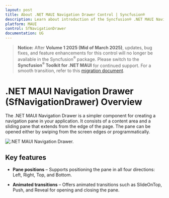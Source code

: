```yaml
---
layout: post
title: About .NET MAUI Navigation Drawer Control | Syncfusion®
description: Learn about introduction of the Syncfusion® .NET MAUI Navigation Drawer (SfNavigationDrawer) control, its elements, and more.
platform: MAUI
control: SfNavigationDrawer
documentation: UG
---
```


>**Notice:** After **Volume 1 2025 (Mid of March 2025)**, updates, bug fixes, and feature enhancements for this control will no longer be available in the Syncfusion<sup>®</sup> package. Please switch to the **Syncfusion<sup>®</sup> Toolkit for .NET MAUI** for continued support. For a smooth transition, refer to this [migration document](https://help.syncfusion.com/maui-toolkit/migration).

# .NET MAUI Navigation Drawer (SfNavigationDrawer) Overview

The .NET MAUI Navigation Drawer is a simpler component for creating a navigation pane in your application. It consists of a content area and a sliding pane that extends from the edge of the page. The pane can be opened either by swiping from the screen edges or programmatically.

![.NET MAUI Navigation Drawer.](Images/overview/net-maui-navigationdrawer.png)

## Key features

* **Pane positions** – Supports positioning the pane in all four directions: Left, Right, Top, and Bottom.

* **Animated transitions** – Offers animated transitions such as SlideOnTop, Push, and Reveal for opening and closing the pane.